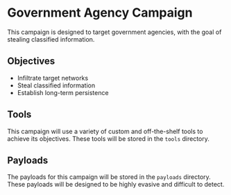# Government Agency Campaign

This campaign is designed to target government agencies, with the goal of stealing classified information.

## Objectives

- Infiltrate target networks
- Steal classified information
- Establish long-term persistence

## Tools

This campaign will use a variety of custom and off-the-shelf tools to achieve its objectives. These tools will be stored in the `tools` directory.

## Payloads

The payloads for this campaign will be stored in the `payloads` directory. These payloads will be designed to be highly evasive and difficult to detect.

